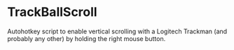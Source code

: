 # TrackBallScroll
Autohotkey script to enable vertical scrolling with a Logitech Trackman (and probably any other) by holding the right mouse button.
